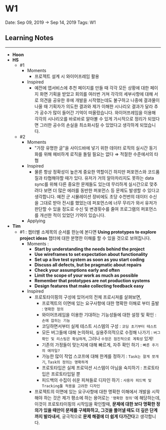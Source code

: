 # W1

Date: Sep 09, 2019 → Sep 14, 2019
Tags: W1

## Learning Notes

---

- **Hoon**
- **HS**
    - #1
        - Moments
            - 프로젝트 설계 시 와이어프레임 활용
        - Inspired
            - 예전에 앱서비스에 추천 페이지를 만들 때 각각 모든 상황에 대한 페이지 화면 기획을 받았고 회의를 여러번 거쳐 각각의 세부사항에 대해 서로 의견을 공유한 후에 개발을 시작했는데도 불구하고 나중에 결과물이 나올 때 기획자가 의도한 결과와 제가 이해한 시나리오 결과가 달라 추가 공수가 많이 들어간 기억이 떠올랐습니다. 와이어프레임을 이용해 각각의 시나리오를 바로바로 알아볼 수 있게 가시적으로 정리가 되었다면 그러한 공수의 손실을 최소화시킬 수 있었다고 생각하게 되었습니다.
    - #2
        - Moments
            - "가장 유명한 글"을 사이드바에 넣기 위한 데이터 로직의 실시간 동기화를 위해 헤비하게 로직을 돌릴 필요는 없다 ⇒ 적절한 수준에서의 타협
        - Inspired
            - 물론 항상 정확성이 높은게 중요한 역할이긴 하지만 퍼포먼스와 코드품질과 타협해야할 때가 있다. 유저가 거의 알아차리지도 못하는 data sync를 위해 다른 중요한 문제들도 있는데 무리하게 실시간으로 맞추려다 보면 더 많은 에러를 동반한 퍼포먼스 등 문제도 발생할 수 있다고 생각합니다. 예전 군 시뮬레이션 장비에도 초당 수천번의 데이터 수신을 그대로 받아 전시를 했었는데 퍼포먼스에 너무 무리가 와서 유저가 판단할 수 있을 정도로 수신 및 변경횟수를 줄여 프로그램의 퍼포먼스를 개선한 적이 있었던 기억이 있습니다.
        - Applying
- **Tim**
    - #1 : 챕터별 소제목의 순서를 한눈에 본다면 **Using prototypes to explore project ideas** 챕터에 대한 분명한 이해를 할 수 있을 것으로 보여집니다.
        - Moments :
            - **Start by understanding the needs behind the project**
            - **Use wireframes to set expectation about functionality**
            - **Set up a live test system as soon as you start coding**
            - **Discuss all defects, but be pragmatic about repairs**
            - **Check your assumptions early and often**
            - **Limit the scope of your work as much as possible**
            - **Remember that prototypes are not production systems**
            - **Design features that make collecting feedback easy**
        - Inspired
            - 프로토타이핑의 구성에 있어서의 전체 프로시져를 살펴보면,
                - 프로젝트의 이면에 있는 요구사항에 대한 명확한 이해로 부터 출발 : `명확한 정의`
                - 와이어프레임을 이용한 기대하는 기능성들에 대한 설정 및 확인 : `손에 잡히는 기능`
                - 코딩하면서부터 실제 테스트 시스템의 구성 : `코딩 초기부터 테스트`
                - 모든 버그들에 대해 논의하되, 실용주의적으로 수정해 나가기 : `버그 확인 및 리스팅은 확실하게`, 그러나 `수정은 점진적으로 계획성` 있게!
                - 기존의 가정들이 맞는지에 대해 빠르게, 자주 확인 하기 : `빠른 주기의 애자일?`
                - 가능한 많이 작업 스코프에 대해 한계를 정하기 : `Task는 잘게 쪼개기`,  `Task의 정의는 명확하게`
                - 프로토타입은 실제 프로덕션 시스템이 아님을 숙지하기 : 프로토타입은 프로토타입일 뿐
                - 피드백의 수집이 쉬운 피쳐들로 디자인 하기 : `사용자 피드백 및 Tracking툴 적용을 고려한 디자인`
            - 프로젝트의 이면에 있는 요구사항에 대한 명확한 이해에서 개발을 시작해야 하는 것은 제가 평소에 하는 용어로는 `'명확한 정의'`에 해당하는데, 이것이 프로토타이핑의 시작임을 확인할때, **문제에 대한 보다 명확한 정의가 있을 때만이 문제를 구체화하고, 그것을 풀어낼 때도 더 깊은 단계까지 발라내서**, 궁극적으로 **문제 해결에 더 쉽게 다가간다**고 생각합니다.